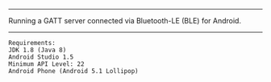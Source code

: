 ***
Running a GATT server connected via Bluetooth-LE (BLE) for Android. 
***
```
Requirements:
JDK 1.8 (Java 8)
Android Studio 1.5
Minimum API Level: 22
Android Phone (Android 5.1 Lollipop)
```